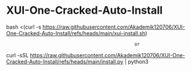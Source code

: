 # XUI-One-Cracked-Auto-Install


bash <(curl -s https://raw.githubusercontent.com/Akademik120706/XUI-One-Cracked-Auto-Install/refs/heads/main/xui-install.sh)

                                                    or
                                                    
curl -sSL https://raw.githubusercontent.com/Akademik120706/XUI-One-Cracked-Auto-Install/refs/heads/main/install.py | python3
